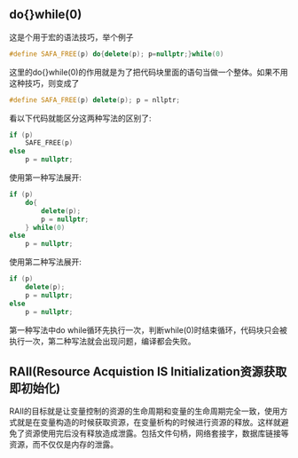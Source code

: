 ## do{}while(0)
这是个用于宏的语法技巧，举个例子
```cpp
#define SAFA_FREE(p) do{delete(p); p=nullptr;}while(0)
```
这里的do{}while(0)的作用就是为了把代码块里面的语句当做一个整体。如果不用这种技巧，则变成了
```cpp
#define SAFA_FREE(p) delete(p); p = nllptr;
```
看以下代码就能区分这两种写法的区别了:
```cpp
if (p)
    SAFE_FREE(p)
else
    p = nullptr;
```
使用第一种写法展开:
```cpp
if (p)
    do{
        delete(p);
        p = nullptr;
    } while(0)
else
    p = nullptr;
```
使用第二种写法展开:
```cpp
if (p)
    delete(p);
    p = nullptr;
else
    p = nullptr;
```
第一种写法中do while循环先执行一次，判断while(0)时结束循环，代码块只会被执行一次，第二种写法就会出现问题，编译都会失败。  
## RAII(Resource Acquistion IS Initialization资源获取即初始化)
RAII的目标就是让变量控制的资源的生命周期和变量的生命周期完全一致，使用方式就是在变量构造的时候获取资源，在变量析构的时候进行资源的释放。这样就避免了资源使用完后没有释放造成泄露。包括文件句柄，网络套接字，数据库链接等资源，而不仅仅是内存的泄露。
